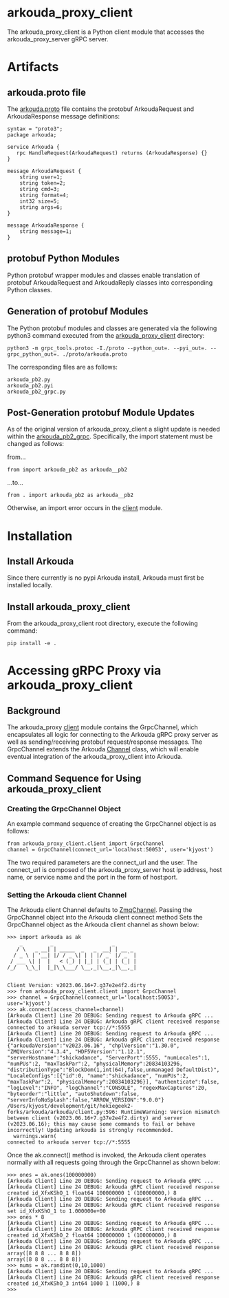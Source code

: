 # arkouda\_proxy\_client

The arkouda\_proxy\_client is a Python client module that accesses the arkouda\_proxy\_server gRPC server.

# Artifacts

## arkouda.proto file

The [arkouda.proto](proto/arkouda.proto) file contains the protobuf ArkoudaRequest and ArkoudaResponse message definitions:

```
syntax = "proto3";
package arkouda;

service Arkouda {
   rpc HandleRequest(ArkoudaRequest) returns (ArkoudaResponse) {}
}

message ArkoudaRequest {
    string user=1;
    string token=2;
    string cmd=3;
    string format=4;
    int32 size=5;
    string args=6;
}

message ArkoudaResponse {
    string message=1;
}
```

## protobuf Python Modules

Python protobuf wrapper modules and classes enable translation of protobuf ArkoudaRequest and ArkoudaReply classes into corresponding Python classes.

## Generation of protobuf Modules

The Python protobuf modules and classes are generated via the following python3 command executed from the [arkouda\_proxy\_client](arkouda_proxy_client) directory:

```
python3 -m grpc_tools.protoc -I./proto --python_out=. --pyi_out=. --grpc_python_out=. ./proto/arkouda.proto
```

The corresponding files are as follows:

```
arkouda_pb2.py
arkouda_pb2.pyi
arkouda_pb2_grpc.py
```

## Post-Generation protobuf Module Updates

As of the original version of arkouda\_proxy\_client a slight update is needed within the [arkouda_pb2_grpc](./arkouda_proxy_client/arkouda_pb2_grpc.py). Specifically, the import statement must be changed as follows:

from...

```
from import arkouda_pb2 as arkouda__pb2
```
...to...

```
from . import arkouda_pb2 as arkouda__pb2
```

Otherwise, an import error occurs in the [client](arkouda_proxy_client) module. 

# Installation

## Install Arkouda

Since there currently is no pypi Arkouda install, Arkouda must first be installed locally.

## Install arkouda\_proxy\_client

From the arkouda\_proxy\_client root directory, execute the following command:

```
pip install -e .
```

# Accessing gRPC Proxy via arkouda_proxy_client

## Background

The arkouda_proxy [client](arkouda_proxy_client) module contains the GrpcChannel, which encapsulates all logic for connecting to the Arkouda gRPC proxy server as well as sending/receiving protobuf request/response messages. The GrpcChannel extends the Arkouda [Channel](https://github.com/Bears-R-Us/arkouda/blob/c5eb42f48c0f91e389b09d808f9d33e315975421/arkouda/client.py#L150) class, which will enable eventual integration of the arkouda_proxy_client into Arkouda.

## Command Sequence for Using arkouda\_proxy\_client

### Creating the GrpcChannel Object

An example command sequence of creating the GrpcChannel object is as follows: 

```
from arkouda_proxy_client.client import GrpcChannel
channel = GrpcChannel(connect_url='localhost:50053', user='kjyost')
```

The two required parameters are the connect_url and the user. The connect_url is composed of the arkouda_proxy_server host ip address, host name, or service name and the port in the form of host:port. 

### Setting the Arkouda client Channel

The Arkouda client Channel defaults to [ZmqChannel](https://github.com/Bears-R-Us/arkouda/blob/c5eb42f48c0f91e389b09d808f9d33e315975421/arkouda/client.py#L360). Passing the GrpcChannel object into the Arkouda client connect method Sets the GrpcChannel object as the Arkouda client channel as shown below:

```
>>> import arkouda as ak
    _         _                   _       
   / \   _ __| | _____  _   _  __| | __ _ 
  / _ \ | '__| |/ / _ \| | | |/ _` |/ _` |
 / ___ \| |  |   < (_) | |_| | (_| | (_| |
/_/   \_\_|  |_|\_\___/ \__,_|\__,_|\__,_|
                                          

Client Version: v2023.06.16+7.g37e2e4f2.dirty
>>> from arkouda_proxy_client.client import GrpcChannel
>>> channel = GrpcChannel(connect_url='localhost:50053', user='kjyost')
>>> ak.connect(access_channel=channel)
[Arkouda Client] Line 20 DEBUG: Sending request to Arkouda gRPC ...
[Arkouda Client] Line 24 DEBUG: Arkouda gRPC client received response connected to arkouda server tcp://*:5555
[Arkouda Client] Line 20 DEBUG: Sending request to Arkouda gRPC ...
[Arkouda Client] Line 24 DEBUG: Arkouda gRPC client received response {"arkoudaVersion":"v2023.06.16", "chplVersion":"1.30.0", "ZMQVersion":"4.3.4", "HDF5Version":"1.12.1", "serverHostname":"shickadance", "ServerPort":5555, "numLocales":1, "numPUs":2, "maxTaskPar":2, "physicalMemory":20834103296, "distributionType":"BlockDom(1,int(64),false,unmanaged DefaultDist)", "LocaleConfigs":[{"id":0, "name":"shickadance", "numPUs":2, "maxTaskPar":2, "physicalMemory":20834103296}], "authenticate":false, "logLevel":"INFO", "logChannel":"CONSOLE", "regexMaxCaptures":20, "byteorder":"little", "autoShutdown":false, "serverInfoNoSplash":false,"ARROW_VERSION":"9.0.0"}
/Users/kjyost/development/git/hokiegeek2-forks/arkouda/arkouda/client.py:596: RuntimeWarning: Version mismatch between client (v2023.06.16+7.g37e2e4f2.dirty) and server (v2023.06.16); this may cause some commands to fail or behave incorrectly! Updating arkouda is strongly recommended.
  warnings.warn(
connected to arkouda server tcp://*:5555
```

Once the ak.connect() method is invoked, the Arkouda client operates normally with all requests going through the GrpcChannel as shown below:

```
>>> ones = ak.ones(100000000)
[Arkouda Client] Line 20 DEBUG: Sending request to Arkouda gRPC ...
[Arkouda Client] Line 24 DEBUG: Arkouda gRPC client received response created id_XfxKShO_1 float64 100000000 1 (100000000,) 8
[Arkouda Client] Line 20 DEBUG: Sending request to Arkouda gRPC ...
[Arkouda Client] Line 24 DEBUG: Arkouda gRPC client received response set id_XfxKShO_1 to 1.000000e+00
>>> ones * 8
[Arkouda Client] Line 20 DEBUG: Sending request to Arkouda gRPC ...
[Arkouda Client] Line 24 DEBUG: Arkouda gRPC client received response created id_XfxKShO_2 float64 100000000 1 (100000000,) 8
[Arkouda Client] Line 20 DEBUG: Sending request to Arkouda gRPC ...
[Arkouda Client] Line 24 DEBUG: Arkouda gRPC client received response array([8 8 8 ... 8 8 8])
array([8 8 8 ... 8 8 8])
>>> nums = ak.randint(0,10,1000)
[Arkouda Client] Line 20 DEBUG: Sending request to Arkouda gRPC ...
[Arkouda Client] Line 24 DEBUG: Arkouda gRPC client received response created id_XfxKShO_3 int64 1000 1 (1000,) 8
>>> 

```